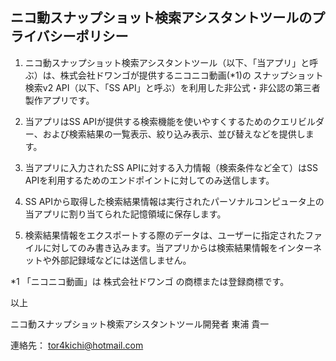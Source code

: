 ## ニコ動スナップショット検索アシスタントツールのプライバシーポリシー

1. ニコ動スナップショット検索アシスタントツール（以下、「当アプリ」と呼ぶ）は、株式会社ドワンゴが提供するニコニコ動画(*1)の スナップショット検索v2 API（以下、「SS API」と呼ぶ）を利用した非公式・非公認の第三者製作アプリです。

2. 当アプリはSS APIが提供する検索機能を使いやすくするためのクエリビルダー、および検索結果の一覧表示、絞り込み表示、並び替えなどを提供します。

3. 当アプリに入力されたSS APIに対する入力情報（検索条件など全て）はSS APIを利用するためのエンドポイントに対してのみ送信します。

4. SS APIから取得した検索結果情報は実行されたパーソナルコンピュータ上の当アプリに割り当てられた記憶領域に保存します。

5. 検索結果情報をエクスポートする際のデータは、ユーザーに指定されたファイルに対してのみ書き込みます。当アプリからは検索結果情報をインターネットや外部記録域などには送信しません。

*1 「ニコニコ動画」は 株式会社ドワンゴ の商標または登録商標です。

以上

ニコ動スナップショット検索アシスタントツール開発者 東浦 貴一

連絡先： tor4kichi@hotmail.com